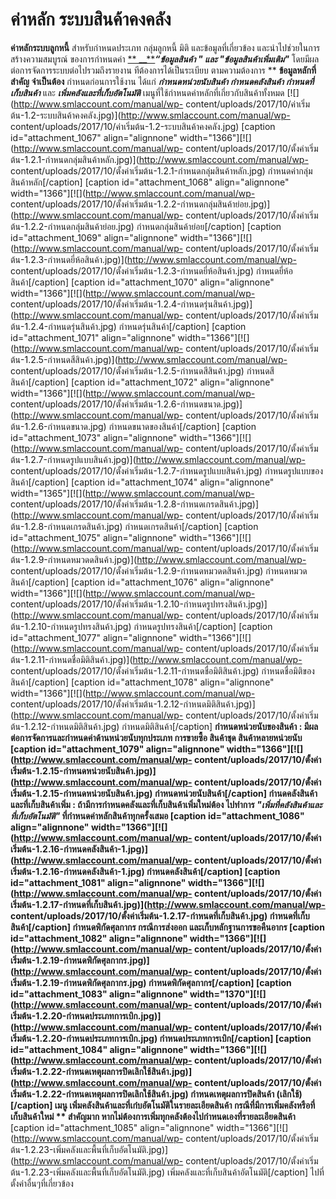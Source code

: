 # ค่าหลัก ระบบสินค้าคงคลัง

**ค่าหลักระบบลูกหนี้** สำหรับกำหนดประเภท กลุ่มลูกหนี้ มิติ
และข้อมูลที่เกี่ยวข้อง และนำไปช่วยในการสร้างความสมบูรณ์ ของการกำหนดค่า [**
__**](http://www.smlaccount.com/manual/?page_id=992)**_“ข้อมูลสินค้า " และ
"ข้อมูลสินค้าเพิ่มเติม"_** โดยมีผลต่อการจัดการระบบต่อไปรวมถึงรายงาน
ทีต้องการได้เป็นระเบียบ ตามความต้องการ ** **ข้อมูลหลักที่สำคัญ จำเป็นต้อง**
กำหนดก่อนการใช้งาน ได้แก่ **_กำหนดหน่วยนับสินค้า กำหนดคลังสินค้า
กำหนดที่เก็บสินค้า_** และ _**เพิ่มคลังและที่เก็บอัตโนมัติ**_
เมนูที่ใช้กำหนดค่าหลักที่เกี่ยวกับสินค้าทั้งหมด
[![](http://www.smlaccount.com/manual/wp-
content/uploads/2017/10/ค่าเริ่มต้น-1.2-ระบบสินค้าคงคลัง.jpg)](http://www.smlaccount.com/manual/wp-
content/uploads/2017/10/ค่าเริ่มต้น-1.2-ระบบสินค้าคงคลัง.jpg)   [caption
id="attachment_1067" align="alignnone"
width="1366"][![](http://www.smlaccount.com/manual/wp-
content/uploads/2017/10/ตั้งค่าเริ่มต้น-1.2.1-กำหนดกลุ่มสินค้าหลัก.jpg)](http://www.smlaccount.com/manual/wp-
content/uploads/2017/10/ตั้งค่าเริ่มต้น-1.2.1-กำหนดกลุ่มสินค้าหลัก.jpg)
กำหนดค่ากลุ่มสินค้าหลัก[/caption]   [caption id="attachment_1068"
align="alignnone" width="1366"][![](http://www.smlaccount.com/manual/wp-
content/uploads/2017/10/ตั้งค่าเริ่มต้น-1.2.2-กำหนดกลุ่มสินค้าย่อย.jpg)](http://www.smlaccount.com/manual/wp-
content/uploads/2017/10/ตั้งค่าเริ่มต้น-1.2.2-กำหนดกลุ่มสินค้าย่อย.jpg)
กำหนดกลุ่มสินค้าย่อย[/caption]   [caption id="attachment_1069"
align="alignnone" width="1366"][![](http://www.smlaccount.com/manual/wp-
content/uploads/2017/10/ตั้งค่าเริ่มต้น-1.2.3-กำหนดยี่ห้อสินค้า.jpg)](http://www.smlaccount.com/manual/wp-
content/uploads/2017/10/ตั้งค่าเริ่มต้น-1.2.3-กำหนดยี่ห้อสินค้า.jpg)
กำหนดยี่ห้อสินค้า[/caption]   [caption id="attachment_1070" align="alignnone"
width="1366"][![](http://www.smlaccount.com/manual/wp-
content/uploads/2017/10/ตั้งค่าเริ่มต้น-1.2.4-กำหนดรุ่นสินค้า.jpg)](http://www.smlaccount.com/manual/wp-
content/uploads/2017/10/ตั้งค่าเริ่มต้น-1.2.4-กำหนดรุ่นสินค้า.jpg)
กำหนดรุ่นสินค้า[/caption]   [caption id="attachment_1071" align="alignnone"
width="1366"][![](http://www.smlaccount.com/manual/wp-
content/uploads/2017/10/ตั้งค่าเริ่มต้น-1.2.5-กำหนดสีสินค้า.jpg)](http://www.smlaccount.com/manual/wp-
content/uploads/2017/10/ตั้งค่าเริ่มต้น-1.2.5-กำหนดสีสินค้า.jpg)
กำหนดสีสินค้า[/caption]   [caption id="attachment_1072" align="alignnone"
width="1366"][![](http://www.smlaccount.com/manual/wp-
content/uploads/2017/10/ตั้งค่าเริ่มต้น-1.2.6-กำหนดขนาด.jpg)](http://www.smlaccount.com/manual/wp-
content/uploads/2017/10/ตั้งค่าเริ่มต้น-1.2.6-กำหนดขนาด.jpg)
กำหนดขนาดของสินค้า[/caption]   [caption id="attachment_1073" align="alignnone"
width="1366"][![](http://www.smlaccount.com/manual/wp-
content/uploads/2017/10/ตั้งค่าเริ่มต้น-1.2.7-กำหนดรูปแบบสินค้า.jpg)](http://www.smlaccount.com/manual/wp-
content/uploads/2017/10/ตั้งค่าเริ่มต้น-1.2.7-กำหนดรูปแบบสินค้า.jpg)
กำหนดรูปแบบของสินค้า[/caption]   [caption id="attachment_1074"
align="alignnone" width="1365"][![](http://www.smlaccount.com/manual/wp-
content/uploads/2017/10/ตั้งค่าเริ่มต้น-1.2.8-กำหนดเกรดสินค้า.jpg)](http://www.smlaccount.com/manual/wp-
content/uploads/2017/10/ตั้งค่าเริ่มต้น-1.2.8-กำหนดเกรดสินค้า.jpg)
กำหนดเกรดสินค้า[/caption]   [caption id="attachment_1075" align="alignnone"
width="1366"][![](http://www.smlaccount.com/manual/wp-
content/uploads/2017/10/ตั้งค่าเริ่มต้น-1.2.9-กำหนดหมวดดสินค้า.jpg)](http://www.smlaccount.com/manual/wp-
content/uploads/2017/10/ตั้งค่าเริ่มต้น-1.2.9-กำหนดหมวดดสินค้า.jpg)
กำหนดหมวดสินค้า[/caption]   [caption id="attachment_1076" align="alignnone"
width="1366"][![](http://www.smlaccount.com/manual/wp-
content/uploads/2017/10/ตั้งค่าเริ่มต้น-1.2.10-กำหนดรูปทรงสินค้า.jpg)](http://www.smlaccount.com/manual/wp-
content/uploads/2017/10/ตั้งค่าเริ่มต้น-1.2.10-กำหนดรูปทรงสินค้า.jpg)
กำหนดรูปทรงสินค้า[/caption]   [caption id="attachment_1077" align="alignnone"
width="1366"][![](http://www.smlaccount.com/manual/wp-
content/uploads/2017/10/ตั้งค่าเริ่มต้น-1.2.11-กำหนดชื่อมิติสินค้า.jpg)](http://www.smlaccount.com/manual/wp-
content/uploads/2017/10/ตั้งค่าเริ่มต้น-1.2.11-กำหนดชื่อมิติสินค้า.jpg)
กำหนดชื่อมิติของสินค้า[/caption]   [caption id="attachment_1078"
align="alignnone" width="1366"][![](http://www.smlaccount.com/manual/wp-
content/uploads/2017/10/ตั้งค่าเริ่มต้น-1.2.12-กำหนดมิติสินค้า.jpg)](http://www.smlaccount.com/manual/wp-
content/uploads/2017/10/ตั้งค่าเริ่มต้น-1.2.12-กำหนดมิติสินค้า.jpg)
กำหนดมิติสินค้า[/caption] ****กำหนดหน่วยนับของสินค้า** :
มีผลต่อการจัดการและกำหนดค่าด้านหน่วยนับทุกประเภท การขายซื้อ สินค้าชุด
สินค้าหลายหน่วยนับ [caption id="attachment_1079" align="alignnone"
width="1366"][![](http://www.smlaccount.com/manual/wp-
content/uploads/2017/10/ตั้งค่าเริ่มต้น-1.2.15-กำหนดหน่วยนับสินค้า.jpg)](http://www.smlaccount.com/manual/wp-
content/uploads/2017/10/ตั้งค่าเริ่มต้น-1.2.15-กำหนดหน่วยนับสินค้า.jpg)
กำหนดหน่วยนับสินค้า[/caption]   **กำนดคลังสินค้าและที่เก็บสินค้าเพิ่ม** :
ถ้ามีการกำหนดคลังและที่เก็บสินค้าเพิ่มใหม่**ต้อง** ไปทำการ
_**"เพิ่มที่คลังสินค้าและที่เก็บอัตโนมัติ"**_
ที่กำหนดค่าหลักสินค้าทุกครั้งเสมอ [caption id="attachment_1086"
align="alignnone" width="1366"][![](http://www.smlaccount.com/manual/wp-
content/uploads/2017/10/ตั้งค่าเริ่มต้น-1.2.16-กำหนดคลังสินค้า-1.jpg)](http://www.smlaccount.com/manual/wp-
content/uploads/2017/10/ตั้งค่าเริ่มต้น-1.2.16-กำหนดคลังสินค้า-1.jpg)
กำหนดคลังสินค้า[/caption] [caption id="attachment_1081" align="alignnone"
width="1366"][![](http://www.smlaccount.com/manual/wp-
content/uploads/2017/10/ตั้งค่าเริ่มต้น-1.2.17-กำหนดที่เก็บสินค้า.jpg)](http://www.smlaccount.com/manual/wp-
content/uploads/2017/10/ตั้งค่าเริ่มต้น-1.2.17-กำหนดที่เก็บสินค้า.jpg)
กำหนดที่เก็บสินค้า[/caption] **กำหนดพิกัดศุลกากร** กรณีการส่งออก
และเก็บหลักฐานการขอคืนอากร [caption id="attachment_1082" align="alignnone"
width="1366"][![](http://www.smlaccount.com/manual/wp-
content/uploads/2017/10/ตั้งค่าเริ่มต้น-1.2.19-กำหนดพิกัดศุลกากร.jpg)](http://www.smlaccount.com/manual/wp-
content/uploads/2017/10/ตั้งค่าเริ่มต้น-1.2.19-กำหนดพิกัดศุลกากร.jpg)
กำหนดพิกัดศุลกากร[/caption]   [caption id="attachment_1083" align="alignnone"
width="1370"][![](http://www.smlaccount.com/manual/wp-
content/uploads/2017/10/ตั้งค่าเริ่มต้น-1.2.20-กำหนดประเภทการเบิก.jpg)](http://www.smlaccount.com/manual/wp-
content/uploads/2017/10/ตั้งค่าเริ่มต้น-1.2.20-กำหนดประเภทการเบิก.jpg)
กำหนดประเภทการเบิก[/caption]   [caption id="attachment_1084" align="alignnone"
width="1366"][![](http://www.smlaccount.com/manual/wp-
content/uploads/2017/10/ตั้งค่าเริ่มต้น-1.2.22-กำหนดเหตุผลการปิดเลิกใช้สินค้า.jpg)](http://www.smlaccount.com/manual/wp-
content/uploads/2017/10/ตั้งค่าเริ่มต้น-1.2.22-กำหนดเหตุผลการปิดเลิกใช้สินค้า.jpg)
กำหนดเหตุผลการปิดสินค้า (เลิกใช้)[/caption] **เมนู
เพิ่มคลังสินค้าและที่เก๋บอัตโนมัติในรายละเอียดสินค้า**
กรณีที่มีการเพิ่มคลังหรือที่เก็บสินค้าใหม่ ** สำคัญมาก
หากไม่ต้องการเพิ่มทุกคลังต้องไปกำหนดเองที่รายละเอียดสินค้า** [caption
id="attachment_1085" align="alignnone"
width="1366"][![](http://www.smlaccount.com/manual/wp-
content/uploads/2017/10/ตั้งค่าเริ่มต้น-1.2.23-เพิ่มคลังและพื้นที่เก็บอัตโนมัติ.jpg)](http://www.smlaccount.com/manual/wp-
content/uploads/2017/10/ตั้งค่าเริ่มต้น-1.2.23-เพิ่มคลังและพื้นที่เก็บอัตโนมัติ.jpg)
เพิ่มคลังและที่เก็บสินค้าอัตโนมัติ[/caption]   ไปที่ตั้งค่าอื่นๆที่เกี่ยวข้อง  

